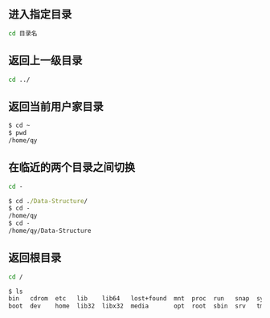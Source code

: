 ## 进入指定目录

```cmd
cd 目录名
```

## 返回上一级目录

```cmd
cd ../
```

## 返回当前用户家目录

```cmd
$ cd ~
$ pwd
/home/qy
```

## 在临近的两个目录之间切换

```cmd
cd -
```

```cmd
$ cd ./Data-Structure/
$ cd -
/home/qy
$ cd -
/home/qy/Data-Structure
```

## 返回根目录

```cmd
cd /
```

```cmd
$ ls
bin   cdrom  etc   lib    lib64   lost+found  mnt  proc  run   snap  sys  usr
boot  dev    home  lib32  libx32  media       opt  root  sbin  srv   tmp  var
```

